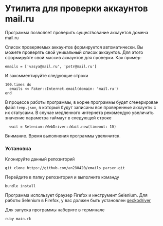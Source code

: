 # Утилита для проверки аккаунтов mail.ru

Программа позволяет проверить существование аккаунтов домена mail.ru

Список проверяемых аккаунтов формируется автоматически. Вы можете проверять свой уникальный список аккаунтов.
Для этого сформируйте свой массив аккаунтов для проверки. Как пример: 
```
emails = ['vasya@mail.ru', 'petr@mail.ru']
```
И закомментируйте следующие строки

```
100.times do
  emails << Faker::Internet.email(domain: 'mail.ru')
end
```
В процессе работы программы, в корне программы будет сгенерирован файл `temp.json`, в который будут записаны все проверенные аккаунты с их статусами.
В случае медленного интернета рекомендую увеличить значение параметра таймаут в следующей строке
```
  wait = Selenium::WebDriver::Wait.new(timeout: 10)
```
Внимание. Время выполнения программы увеличится.

### Установка

Клонируйте данный репозиторий
```
git clone https://github.com/an280420/emails_parser.git
```
Перейдите в папку репозитория и выполните команду 
```
bundle install
```
Программа использует браузер Firefox и инструмент Selenium. Для работы Selenium в Firefox, у вас должен быть установлен [geckodriver](https://github.com/mozilla/geckodriver)


Для запуска программы наберите в терминале
```
ruby main.rb
```
